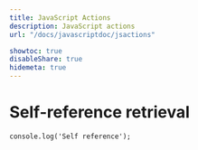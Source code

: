 ```yaml
---
title: JavaScript Actions
description: JavaScript actions
url: "/docs/javascriptdoc/jsactions"

showtoc: true
disableShare: true
hidemeta: true
---
```


# Self-reference retrieval

```
console.log('Self reference');
```
